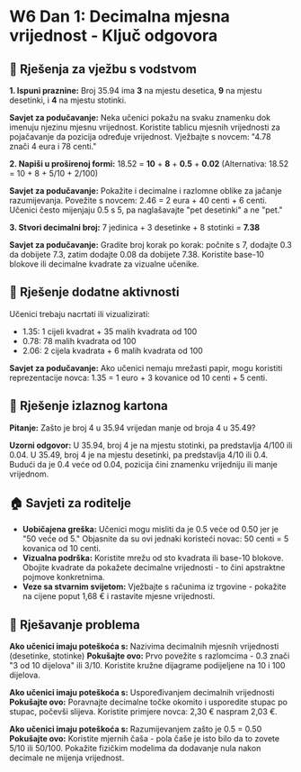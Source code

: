 # W6 Dan 1: Decimalna mjesna vrijednost - Ključ odgovora

## 📝 Rješenja za vježbu s vodstvom

**1. Ispuni praznine:** Broj 35.94 ima **3** na mjestu desetica, **9** na mjestu desetinki, i **4** na mjestu stotinki.

**Savjet za podučavanje:** Neka učenici pokažu na svaku znamenku dok imenuju njezinu mjesnu vrijednost. Koristite tablicu mjesnih vrijednosti za pojačavanje da pozicija određuje vrijednost. Vježbajte s novcem: "4.78 znači 4 eura i 78 centi."

**2. Napiši u proširenoj formi:** 18.52 = **10** + **8** + **0.5** + **0.02**
   (Alternativa: 18.52 = 10 + 8 + 5/10 + 2/100)

**Savjet za podučavanje:** Pokažite i decimalne i razlomne oblike za jačanje razumijevanja. Povežite s novcem: 2.46 = 2 eura + 40 centi + 6 centi. Učenici često mijenjaju 0.5 s 5, pa naglašavajte "pet desetinki" a ne "pet."

**3. Stvori decimalni broj:** 7 jedinica + 3 desetinke + 8 stotinki = **7.38**

**Savjet za podučavanje:** Gradite broj korak po korak: počnite s 7, dodajte 0.3 da dobijete 7.3, zatim dodajte 0.08 da dobijete 7.38. Koristite base-10 blokove ili decimalne kvadrate za vizualne učenike.

## 🚀 Rješenje dodatne aktivnosti

Učenici trebaju nacrtati ili vizualizirati:
- 1.35: 1 cijeli kvadrat + 35 malih kvadrata od 100
- 0.78: 78 malih kvadrata od 100 
- 2.06: 2 cijela kvadrata + 6 malih kvadrata od 100

**Savjet za podučavanje:** Ako učenici nemaju mrežasti papir, mogu koristiti reprezentacije novca: 1.35 = 1 euro + 3 kovanice od 10 centi + 5 centi.

## 🎯 Rješenje izlaznog kartona

**Pitanje:** Zašto je broj 4 u 35.94 vrijedan manje od broja 4 u 35.49?

**Uzorni odgovor:** U 35.94, broj 4 je na mjestu stotinki, pa predstavlja 4/100 ili 0.04. U 35.49, broj 4 je na mjestu desetinki, pa predstavlja 4/10 ili 0.4. Budući da je 0.4 veće od 0.04, pozicija čini znamenku vrijedniju ili manje vrijednom.

## 🏠 Savjeti za roditelje

- **Uobičajena greška:** Učenici mogu misliti da je 0.5 veće od 0.50 jer je "50 veće od 5." Objasnite da su ovi jednaki koristeći novac: 50 centi = 5 kovanica od 10 centi.
- **Vizualna podrška:** Koristite mrežu od sto kvadrata ili base-10 blokove. Obojite kvadrate da pokažete decimalne vrijednosti - to čini apstraktne pojmove konkretnima.
- **Veze sa stvarnim svijetom:** Vježbajte s računima iz trgovine - pokažite na cijene poput 1,68 € i rastavite mjesne vrijednosti.

## 🔧 Rješavanje problema

**Ako učenici imaju poteškoća s:** Nazivima decimalnih mjesnih vrijednosti (desetinke, stotinke)
**Pokušajte ovo:** Prvo povežite s razlomcima - 0.3 znači "3 od 10 dijelova" ili 3/10. Koristite kružne dijagrame podijeljene na 10 i 100 dijelova.

**Ako učenici imaju poteškoća s:** Uspoređivanjem decimalnih vrijednosti
**Pokušajte ovo:** Poravnajte decimalne točke okomito i usporedite stupac po stupac, počevši slijeva. Koristite primjere novca: 2,30 € naspram 2,03 €.

**Ako učenici imaju poteškoća s:** Razumijevanjem zašto je 0.5 = 0.50
**Pokušajte ovo:** Koristite mjernih čaša - pola čaše je isto bilo da to zovete 5/10 ili 50/100. Pokažite fizičkim modelima da dodavanje nula nakon decimale ne mijenja vrijednost.